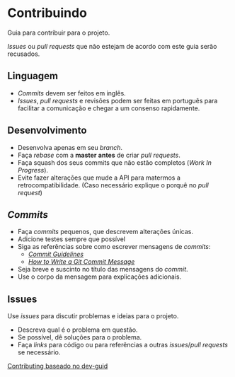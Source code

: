 # Contribuindo

Guia para contribuir para o projeto.

_Issues_ ou _pull requests_ que não estejam de acordo com este guia serão recusados.

## Linguagem

- _Commits_ devem ser feitos em inglês.
- _Issues_, _pull requests_ e revisões podem ser feitas em português para facilitar a comunicação e chegar a um consenso rapidamente.

## Desenvolvimento

- Desenvolva apenas em seu _branch_.
- Faça _rebase_ com a **master** **antes** de criar _pull requests_.
- Faça squash dos seus commits que não estão completos (_Work In Progress_).
- Evite fazer alterações que mude a API para matermos a retrocompatibilidade. (Caso necessário explique o porquê no _pull request_)

## _Commits_

- Faça _commits_ pequenos, que descrevem alterações únicas.
- Adicione testes sempre que possível
- Siga as referências sobre como escrever mensagens de _commits_:
    - [_Commit Guidelines_](https://git-scm.com/book/en/v2/Distributed-Git-Contributing-to-a-Project#_commit_guidelines)
    - [_How to Write a Git Commit Message_](https://chris.beams.io/posts/git-commit/)
- Seja breve e suscinto no título das mensagens do _commit_.
- Use o corpo da mensagem para explicações adicionais.

## Issues

Use _issues_ para discutir problemas e ideias para o projeto. 

- Descreva qual é o problema em questão.
- Se possível, dê soluções para o problema.
- Faça _links_ para código ou para referências a outras _issues_/_pull requests_ se necessário.

[Contributing baseado no dev-guid](https://github.com/luizalabs/dev-guide/blob/master/CONTRIBUTING.md)
